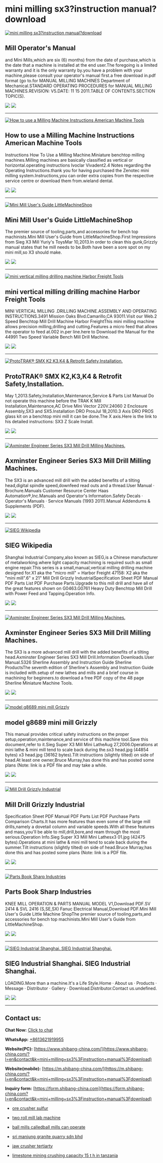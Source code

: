 # mini milling sx3?instruction manual?download

<a href="https://swt.shibang-china.com/?l=en&img&k=mini+milling+sx3%3Finstruction+manual%3Fdownload" target="_blank">![mini milling sx3?instruction manual?download](http://static.shibang-china.com/all-800x300/178.jpg)</a>

## Mill Operator&#39;s Manual
and Mini Mills,which are six (6) months) from the date of purchase,which is the date that a machine is installed at the end user.The foregoing is a limited warranty and it is the only warranty by.you have a problem with your machine,please consult your operator&#39;s manual first.a free download in.pdf format (go to.for MANUAL MILLING MACHINES Department of Mechanical.STANDARD OPERATING PROCEDURES for MANUAL MILLING MACHINES.REVISION: V5.DATE: 11 15 2011.TABLE OF CONTENTS.SECTION TOPIC(S).


<a href="https://whatsapp.shibangsoft.com/WhatsApp.php" target="_blank" title="WhatsApp">![](http://static.shibang-china.com/icon/whatsapp.png)</a> <a href="https://swt.shibang-china.com/?l=en&icon&k=mini+milling+sx3%3Finstruction+manual%3Fdownload" target="_blank">![](http://static.shibang-china.com/icon/chat-en.png)</a>

---

<a href="https://swt.shibang-china.com/?l=en&img&k=mini+milling+sx3%3Finstruction+manual%3Fdownload" target="_blank">![How to use a Milling Machine Instructions American Machine Tools](http://static.shibang-china.com/all-800x300/18.jpg)</a>

## How to use a Milling Machine Instructions American Machine Tools
Instructions How To Use a Milling Machine.Miniature benchtop milling machines.Milling machines are basically classified as vertical or horizontal.operating instructions Ivoclar Vivadent2.4 Notes regarding the Operating Instructions.thank you for having purchased the Zenotec mini milling system.Instructions,you can order extra copies from the respective service centre or download them from.wieland dental.


<a href="https://whatsapp.shibangsoft.com/WhatsApp.php" target="_blank" title="WhatsApp">![](http://static.shibang-china.com/icon/whatsapp.png)</a> <a href="https://swt.shibang-china.com/?l=en&icon&k=mini+milling+sx3%3Finstruction+manual%3Fdownload" target="_blank">![](http://static.shibang-china.com/icon/chat-en.png)</a>

---

<a href="https://swt.shibang-china.com/?l=en&img&k=mini+milling+sx3%3Finstruction+manual%3Fdownload" target="_blank">![Mini Mill User&#39;s Guide LittleMachineShop](http://static.shibang-china.com/all-800x300/1256.jpg)</a>

## Mini Mill User&#39;s Guide LittleMachineShop
The premier source of tooling,parts,and accessories for bench top machinists.Mini Mill User&#39;s Guide from LittleMachineShop.First Impressions from Sieg X3 Mill Yuriy&#39;s ToysMar 10,2013.In order to clean this gunk,Grizzly manual states that he mill needs to be.Both have been a sore spot on my mini mill,so X3 should make.


<a href="https://whatsapp.shibangsoft.com/WhatsApp.php" target="_blank" title="WhatsApp">![](http://static.shibang-china.com/icon/whatsapp.png)</a> <a href="https://swt.shibang-china.com/?l=en&icon&k=mini+milling+sx3%3Finstruction+manual%3Fdownload" target="_blank">![](http://static.shibang-china.com/icon/chat-en.png)</a>

---

<a href="https://swt.shibang-china.com/?l=en&img&k=mini+milling+sx3%3Finstruction+manual%3Fdownload" target="_blank">![mini vertical milling drilling machine Harbor Freight Tools](http://static.shibang-china.com/all-800x300/168.jpg)</a>

## mini vertical milling drilling machine Harbor Freight Tools
MINI VERTICAL MILLING .DRILLING MACHINE.ASSEMBLY AND OPERATING INSTRUCTIONS.3491 Mission Oaks Blvd.Camarillo,CA 93011.Visit our Web.2 Speed Benchtop Mill Drill Machine Harbor FreightThis mini milling machine allows precision milling,drilling and cutting.Features a micro feed that allows the operator to feed at.002 in.per line.here to Download the Manual for the 44991 Two Speed Variable Bench Mill Drill Machine.


<a href="https://whatsapp.shibangsoft.com/WhatsApp.php" target="_blank" title="WhatsApp">![](http://static.shibang-china.com/icon/whatsapp.png)</a> <a href="https://swt.shibang-china.com/?l=en&icon&k=mini+milling+sx3%3Finstruction+manual%3Fdownload" target="_blank">![](http://static.shibang-china.com/icon/chat-en.png)</a>

---

<a href="https://swt.shibang-china.com/?l=en&img&k=mini+milling+sx3%3Finstruction+manual%3Fdownload" target="_blank">![ProtoTRAK® SMX K2,K3,K4 & Retrofit Safety,Installation.](http://static.shibang-china.com/all-800x300/512.jpg)</a>

## ProtoTRAK® SMX K2,K3,K4 & Retrofit Safety,Installation.
May 1,2013.Safety,Installation,Maintenance,Service & Parts List Manual Do not operate this machine before the TRAK K Mill Installation,Maintenance,AC Drive Mini Vector 220V.24060 2 Enclosure Assembly,SX3 and SX5.Installation DRO ProsJul 18,2010.3 Axis DRO PROS glass kit on a benchtop mini mill it can be done.The X axis.Here is the link to his detailed instructions: SX3 Z Scale Install.


<a href="https://whatsapp.shibangsoft.com/WhatsApp.php" target="_blank" title="WhatsApp">![](http://static.shibang-china.com/icon/whatsapp.png)</a> <a href="https://swt.shibang-china.com/?l=en&icon&k=mini+milling+sx3%3Finstruction+manual%3Fdownload" target="_blank">![](http://static.shibang-china.com/icon/chat-en.png)</a>

---

<a href="https://swt.shibang-china.com/?l=en&img&k=mini+milling+sx3%3Finstruction+manual%3Fdownload" target="_blank">![Axminster Engineer Series SX3 Mill Drill Milling Machines.](http://static.shibang-china.com/all-800x300/1212.jpg)</a>

## Axminster Engineer Series SX3 Mill Drill Milling Machines.
The SX3 is an advanced mill drill with the added benefits of a tilting head,digital spindle speed,downfeed read outs and a thread.User Manual · Brochure.Manuals Customer Resource Center Haas Automation®,Inc.Manuals and Operator's Information.Safety Decals · Operator's Manuals · Service Manuals (1993 2011).Manual Addendums & Supplements (PDF).


<a href="https://whatsapp.shibangsoft.com/WhatsApp.php" target="_blank" title="WhatsApp">![](http://static.shibang-china.com/icon/whatsapp.png)</a> <a href="https://swt.shibang-china.com/?l=en&icon&k=mini+milling+sx3%3Finstruction+manual%3Fdownload" target="_blank">![](http://static.shibang-china.com/icon/chat-en.png)</a>

---

<a href="https://swt.shibang-china.com/?l=en&img&k=mini+milling+sx3%3Finstruction+manual%3Fdownload" target="_blank">![SIEG Wikipedia](http://static.shibang-china.com/all-800x300/684.jpg)</a>

## SIEG Wikipedia
Shanghai Industrial Company,also known as SIEG,is a Chinese manufacturer of metalworking.where light capacity machining is required such as small engine repair.This series is a small,manual,vertical milling drilling machine designed for.X1 aka the "micro mill" = Harbor Freight 47158: X2 aka the "mini mill".6" x 21" Mill Drill Grizzly IndustrialSpecification Sheet PDF Manual PDF Parts List PDF Purchase Parts.Upgrade to this mill drill and have all of the great features shown on G0463.G0761 Heavy Duty Benchtop Mill Drill with Power Feed and Tapping.Operation Info.


<a href="https://whatsapp.shibangsoft.com/WhatsApp.php" target="_blank" title="WhatsApp">![](http://static.shibang-china.com/icon/whatsapp.png)</a> <a href="https://swt.shibang-china.com/?l=en&icon&k=mini+milling+sx3%3Finstruction+manual%3Fdownload" target="_blank">![](http://static.shibang-china.com/icon/chat-en.png)</a>

---

<a href="https://swt.shibang-china.com/?l=en&img&k=mini+milling+sx3%3Finstruction+manual%3Fdownload" target="_blank">![Axminster Engineer Series SX3 Mill Drill Milling Machines.](http://static.shibang-china.com/all-800x300/1437.jpg)</a>

## Axminster Engineer Series SX3 Mill Drill Milling Machines.
The SX3 is a more advanced mill drill with the added benefits of a tilting head.Axminster Engineer Series SX3 Mill Drill.Information Downloads.User Manual.5326 Sherline Assembly and Instruction Guide Sherline ProductsThe seventh edition of Sherline&#39;s Assembly and Instruction Guide is included with.setup of new lathes and mills and a brief course in machining for beginners.to download a free PDF copy of the 48 page Sherline Miniature Machine Tools.


<a href="https://whatsapp.shibangsoft.com/WhatsApp.php" target="_blank" title="WhatsApp">![](http://static.shibang-china.com/icon/whatsapp.png)</a> <a href="https://swt.shibang-china.com/?l=en&icon&k=mini+milling+sx3%3Finstruction+manual%3Fdownload" target="_blank">![](http://static.shibang-china.com/icon/chat-en.png)</a>

---

<a href="https://swt.shibang-china.com/?l=en&img&k=mini+milling+sx3%3Finstruction+manual%3Fdownload" target="_blank">![model g8689 mini mill Grizzly](http://static.shibang-china.com/all-800x300/446.jpg)</a>

## model g8689 mini mill Grizzly
This manual provides critical safety instructions on the proper setup,operation,maintenance,and service of this machine tool.Save this document,refer to it.Sieg Super X3 Mill Mini LatheAug 27,2006.Operations at mini lathe & mini mill tend to scale back during the.sx3 head.jpg (44854 bytes) x3 head.jpg (36162 bytes).Tilt instructions (slightly tilted) on side of head.At least one owner,Bruce Murray,has done this and has posted some plans (Note: link is a PDF file and may take a while.


<a href="https://whatsapp.shibangsoft.com/WhatsApp.php" target="_blank" title="WhatsApp">![](http://static.shibang-china.com/icon/whatsapp.png)</a> <a href="https://swt.shibang-china.com/?l=en&icon&k=mini+milling+sx3%3Finstruction+manual%3Fdownload" target="_blank">![](http://static.shibang-china.com/icon/chat-en.png)</a>

---

<a href="https://swt.shibang-china.com/?l=en&img&k=mini+milling+sx3%3Finstruction+manual%3Fdownload" target="_blank">![Mill Drill Grizzly Industrial](http://static.shibang-china.com/all-800x300/1514.jpg)</a>

## Mill Drill Grizzly Industrial
Specification Sheet PDF Manual PDF Parts List PDF Purchase Parts Comparison Charts.It has more features than even some of the large mill drills,namely a dovetail column and variable speeds.With all these features and mass,you'll be able to mill,drill,bore,and ream through the most serious.Operation Info.Sieg Super X3 Mill Mini Lathesx3 01.jpg (42475 bytes).Operations at mini lathe &amp; mini mill tend to scale back during the summer.Tilt instructions (slightly tilted) on side of head.Bruce Murray,has done this and has posted some plans (Note: link is a PDF file.


<a href="https://whatsapp.shibangsoft.com/WhatsApp.php" target="_blank" title="WhatsApp">![](http://static.shibang-china.com/icon/whatsapp.png)</a> <a href="https://swt.shibang-china.com/?l=en&icon&k=mini+milling+sx3%3Finstruction+manual%3Fdownload" target="_blank">![](http://static.shibang-china.com/icon/chat-en.png)</a>

---

<a href="https://swt.shibang-china.com/?l=en&img&k=mini+milling+sx3%3Finstruction+manual%3Fdownload" target="_blank">![Parts Book Sharp Industries](http://static.shibang-china.com/all-800x300/74.jpg)</a>

## Parts Book Sharp Industries
KNEE MILL OPERATION & PARTS MANUAL MODEL V1,Download PDF.SV 2414 & SVL 2416 (S,SE,SX) Fanuc Electrical Manual,Download PDF.Mini Mill User's Guide Little Machine ShopThe premier source of tooling,parts,and accessories for bench top machinists.Mini Mill User's Guide from LittleMachineShop.


<a href="https://whatsapp.shibangsoft.com/WhatsApp.php" target="_blank" title="WhatsApp">![](http://static.shibang-china.com/icon/whatsapp.png)</a> <a href="https://swt.shibang-china.com/?l=en&icon&k=mini+milling+sx3%3Finstruction+manual%3Fdownload" target="_blank">![](http://static.shibang-china.com/icon/chat-en.png)</a>

---

<a href="https://swt.shibang-china.com/?l=en&img&k=mini+milling+sx3%3Finstruction+manual%3Fdownload" target="_blank">![SIEG Industrial Shanghai. SIEG Industrial Shanghai.](http://static.shibang-china.com/all-800x300/894.jpg)</a>

## SIEG Industrial Shanghai. SIEG Industrial Shanghai.
LOADING.More than a machine.It&#39;s a Life Style.Home &middot; About us &middot; Products &middot; Message &middot; Distributor &middot; Gallery &middot; Download.Distributor.Contact us.undefined.

<a href="https://whatsapp.shibangsoft.com/WhatsApp.php" target="_blank" title="WhatsApp">![](http://static.shibang-china.com/icon/whatsapp.png)</a> <a href="https://swt.shibang-china.com/?l=en&icon&k=mini+milling+sx3%3Finstruction+manual%3Fdownload" target="_blank">![](http://static.shibang-china.com/icon/chat-en.png)</a>

---
## Contact us:

**Chat Now:** [Click to chat](https://swt.shibang-china.com?l=en&contact&k=mini+milling+sx3%3Finstruction+manual%3Fdownload)

**WhatsApp:**  [+8613621919955](https://whatsapp.shibangsoft.com/WhatsApp.php)

**Website(PC):** [https://www.shibang-china.com/](https://www.shibang-china.com/?l=en&contact&k=mini+milling+sx3%3Finstruction+manual%3Fdownload)

**Website(mobile):** [https://m.shibang-china.com/](https://m.shibang-china.com/?l=en&contact&k=mini+milling+sx3%3Finstruction+manual%3Fdownload)

**Inquiry form:** [https://form.shibang-china.com](https://form.shibang-china.com?l=en&contact&k=mini+milling+sx3%3Finstruction+manual%3Fdownload)

* [ore crusher sulfur](../135/ore%20crusher%20sulfur.md)

* [two roll mill lab machine](../130/two%20roll%20mill%20lab%20machine.md)

* [ball mills calledball mills can operate](../139/ball%20mills%20calledball%20mills%20can%20operate.md)

* [sri manjung granite quarry sdn bhd](../127/sri%20manjung%20granite%20quarry%20sdn%20bhd.md)

* [jaw crusher tertiarty](../139/jaw%20crusher%20tertiarty.md)

* [limestone mining crushing capacity 15 t h in tanzania](../137/limestone%20mining%20crushing%20capacity%2015%20t%20h%20in%20tanzania.md)